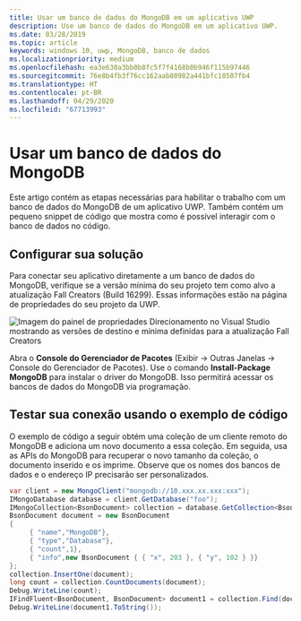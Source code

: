 ```yaml
---
title: Usar um banco de dados do MongoDB em um aplicativo UWP
description: Use um banco de dados do MongoDB em um aplicativo UWP.
ms.date: 03/28/2019
ms.topic: article
keywords: windows 10, uwp, MongoDB, banco de dados
ms.localizationpriority: medium
ms.openlocfilehash: ea3e630a3bb0b8fc5f7f4168b0b946f115b97446
ms.sourcegitcommit: 76e8b4fb3f76cc162aab80982a441bfc18507fb4
ms.translationtype: HT
ms.contentlocale: pt-BR
ms.lasthandoff: 04/29/2020
ms.locfileid: "67713993"
---
```

# <a name="use-a-mongodb-database"></a>Usar um banco de dados do MongoDB
Este artigo contém as etapas necessárias para habilitar o trabalho com um banco de dados do MongoDB de um aplicativo UWP. Também contém um pequeno snippet de código que mostra como é possível interagir com o banco de dados no código.

## <a name="set-up-your-solution"></a>Configurar sua solução

Para conectar seu aplicativo diretamente a um banco de dados do MongoDB, verifique se a versão mínima do seu projeto tem como alvo a atualização Fall Creators (Build 16299).  Essas informações estão na página de propriedades do seu projeto da UWP.

![Imagem do painel de propriedades Direcionamento no Visual Studio mostrando as versões de destino e mínima definidas para a atualização Fall Creators](images/min-version-fall-creators.png)

Abra o **Console do Gerenciador de Pacotes** (Exibir -> Outras Janelas -> Console do Gerenciador de Pacotes). Use o comando **Install-Package MongoDB** para instalar o driver do MongoDB. Isso permitirá acessar os bancos de dados do MongoDB via programação.

## <a name="test-your-connection-using-sample-code"></a>Testar sua conexão usando o exemplo de código
O exemplo de código a seguir obtém uma coleção de um cliente remoto do MongoDB e adiciona um novo documento a essa coleção. Em seguida, usa as APIs do MongoDB para recuperar o novo tamanho da coleção, o documento inserido e os imprime. Observe que os nomes dos bancos de dados e o endereço IP precisarão ser personalizados.

```csharp
var client = new MongoClient("mongodb://10.xxx.xx.xxx:xxx");
IMongoDatabase database = client.GetDatabase("foo");
IMongoCollection<BsonDocument> collection = database.GetCollection<BsonDocument>("bar");
BsonDocument document = new BsonDocument
{
     { "name","MongoDB"},
     { "type","Database"},
     { "count",1},
     { "info",new BsonDocument { { "x", 203 }, { "y", 102 } }}
};
collection.InsertOne(document);
long count = collection.CountDocuments(document);
Debug.WriteLine(count);
IFindFluent<BsonDocument, BsonDocument> document1 = collection.Find(document);
Debug.WriteLine(document1.ToString());
```

